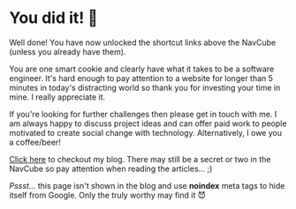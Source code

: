 # You did it! 🤩

Well done! You have now unlocked the shortcut links above the NavCube (unless you already have them).

You are one smart cookie and clearly have what it takes to be a software engineer. It's hard enough to pay attention to a website for longer than 5 minutes in today's distracting world so thank you for investing your time in mine. I really appreciate it. 

If you're looking for further challenges then please get in touch with me. I am always happy to discuss project ideas and can offer paid work to people motivated to create social change with technology. Alternatively, I owe you a coffee/beer!

[Click here](/blog) to checkout my blog. There may still be a secret or two in the NavCube so pay attention when reading the articles... ;)

_Pssst..._ this page isn't shown in the blog and use **noindex** meta tags to hide itself from Google. Only the truly worthy may find it 😈